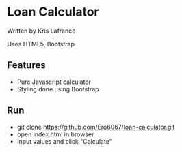 # Loan Calculator

Written by Kris Lafrance

Uses HTML5, Bootstrap

## Features

* Pure Javascript calculator
* Styling done using Bootstrap 

## Run

* git clone https://github.com/Ero6067/loan-calculator.git
* open index.html in browser
* input values and click "Calculate"
